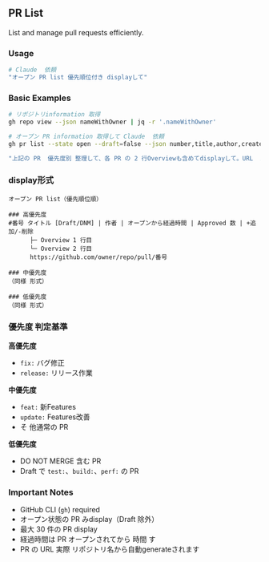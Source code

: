 ## PR List

List and manage pull requests efficiently.

### Usage

```bash
# Claude  依頼
"オープン PR list 優先順位付き displayして"
```

### Basic Examples

```bash
# リポジトリinformation 取得
gh repo view --json nameWithOwner | jq -r '.nameWithOwner'

# オープン PR information 取得して Claude  依頼
gh pr list --state open --draft=false --json number,title,author,createdAt,additions,deletions,reviews --limit 30

"上記の PR  優先度別 整理して、各 PR の 2 行Overviewも含めてdisplayして。URL  上記 取得したリポジトリ名 usageしてgenerateして"
```

### display形式

```
オープン PR list（優先順位順）

### 高優先度
#番号 タイトル [Draft/DNM] | 作者 | オープンから経過時間 | Approved 数 | +追加/-削除
      ├─ Overview 1 行目
      └─ Overview 2 行目
      https://github.com/owner/repo/pull/番号

### 中優先度
（同様 形式）

### 低優先度
（同様 形式）
```

### 優先度 判定基準

**高優先度**

- `fix:` バグ修正
- `release:` リリース作業

**中優先度**

- `feat:` 新Features
- `update:` Features改善
- そ 他通常の PR

**低優先度**

- DO NOT MERGE  含む PR
- Draft で `test:`、`build:`、`perf:` の PR

### Important Notes

- GitHub CLI (`gh`)  required
- オープン状態の PR  みdisplay（Draft  除外）
- 最大 30 件の PR  display
- 経過時間は PR  オープンされてから 時間 す
- PR の URL  実際 リポジトリ名から自動generateされます
